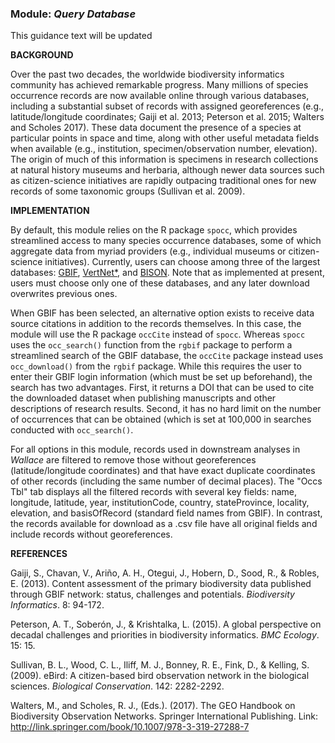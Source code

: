 ### **Module:** ***Query Database*** 
This guidance text will be updated 

**BACKGROUND**  

Over the past two decades, the worldwide biodiversity informatics community has achieved remarkable progress. Many millions of species occurrence records are now available online through various databases, including a substantial subset of records with assigned georeferences (e.g., latitude/longitude coordinates; Gaiji et al. 2013; Peterson et al. 2015; Walters and Scholes 2017). These data document the presence of a species at particular points in space and time, along with other useful metadata fields when available (e.g., institution, specimen/observation number, elevation). The origin of much of this information is specimens in research collections at natural history museums and herbaria, although newer data sources such as citizen-science initiatives are rapidly outpacing traditional ones for new records of some taxonomic groups (Sullivan et al. 2009).

**IMPLEMENTATION** 

By default, this module relies on the R package `spocc`, which provides streamlined access to many species occurrence databases, some of which aggregate data from myriad providers (e.g., individual museums or citizen-science initiatives). Currently, users can choose among three of the largest databases: <a href="http://www.gbif.org" target="_blank">GBIF</a>, <a href="http://www.vertnet.org" target="_blank">VertNet*</a>, and <a href="https://bison.usgs.gov" target="_blank">BISON</a>. Note that as implemented at present, users must choose only one of these databases, and any later download overwrites previous ones.

When GBIF has been selected, an alternative option exists to receive data source citations in addition to the records themselves. In this case, the module will use the R package `occCite` instead of `spocc`. Whereas `spocc` uses the `occ_search()` function from the `rgbif` package to perform a streamlined search of the GBIF database, the `occCite` package instead uses `occ_download()` from the `rgbif` package. While this requires the user to enter their GBIF login information (which must be set up beforehand), the search has two advantages. First, it returns a DOI that can be used to cite the downloaded dataset when publishing manuscripts and other descriptions of research results. Second, it has no hard limit on the number of occurrences that can be obtained (which is set at 100,000 in searches conducted with `occ_search()`.

For all options in this module, records used in downstream analyses in *Wallace* are filtered to remove those without georeferences (latitude/longitude coordinates) and  that have exact duplicate coordinates of other records (including the same number of decimal places). The "Occs Tbl" tab displays all the filtered records with several key fields: name, longitude, latitude, year, institutionCode, country, stateProvince, locality, elevation, and basisOfRecord (standard field names from GBIF). In contrast, the records available for download as a .csv file have all original fields and include records without georeferences.


**REFERENCES**

Gaiji, S., Chavan, V., Ariño, A. H., Otegui, J., Hobern, D., Sood, R., & Robles, E. (2013). Content assessment of the primary biodiversity data published through GBIF network: status, challenges and potentials. *Biodiversity Informatics*. 8: 94-172.

Peterson, A. T., Soberón, J., & Krishtalka, L. (2015). A global perspective on decadal challenges and priorities in biodiversity informatics. *BMC Ecology*. 15: 15.

Sullivan, B. L., Wood, C. L., Iliff, M. J., Bonney, R. E., Fink, D., & Kelling, S. (2009). eBird: A citizen-based bird observation network in the biological sciences. *Biological Conservation*. 142: 2282-2292.

Walters, M., and Scholes, R. J., (Eds.). (2017). The GEO Handbook on Biodiversity Observation Networks. Springer International Publishing. Link: http://link.springer.com/book/10.1007/978-3-319-27288-7



